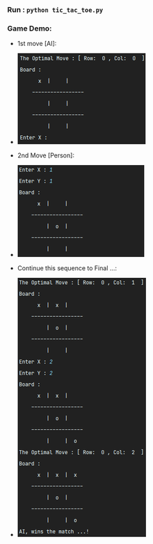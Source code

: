 ### Run : `python tic_tac_toe.py`

### Game Demo:
* 1st move [AI]:
* ![Drag Racing](../assets/tic_toc_toe/1.PNG)
  
* 2nd Move [Person]:
* ![Drag Racing](../assets/tic_toc_toe/2.PNG) 

* Continue this sequence to Final ...:
* ![Drag Racing](../assets/tic_toc_toe/3.PNG)